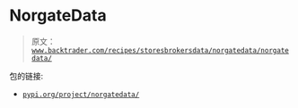 # NorgateData

> 原文：[`www.backtrader.com/recipes/storesbrokersdata/norgatedata/norgatedata/`](https://www.backtrader.com/recipes/storesbrokersdata/norgatedata/norgatedata/)

包的链接:

+   [`pypi.org/project/norgatedata/`](https://pypi.org/project/norgatedata/)
